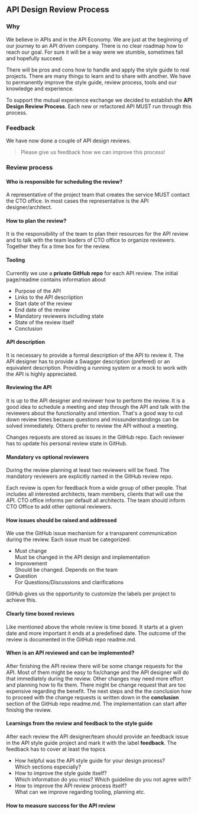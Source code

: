 ## API Design Review Process

### Why

We believe in APIs and in the API Economy.
We are just at the beginning of our journey to an API driven company.
There is no clear roadmap how to reach our goal. For sure it will be a way were we stumble, sometimes fall and hopefully succeed.

There will be pros and cons how to handle and apply the style guide to real projects.
There are many things to learn and to share with another. 
We have to permanently improve the style guide, review process, tools and our knowledge and experience. 

To support the mutual experience exchange we decided to establish the **API Design Review Process**.
Each new or refactored API MUST run through this process.

### Feedback

We have now done a couple of API design reviews. 
> Please give us feedback how we can improve this process!

### Review process

#### Who is responsible for scheduling the review?
A representative of the project team that creates the service MUST contact the CTO office.
In most cases the representative is the API designer/architect.

#### How to plan the review?
It is the responsibility of the team to plan their resources for the API review and 
to talk with the team leaders of CTO office to organize reviewers.
Together they fix a time box for the review.

#### Tooling
Currently we use a **private GitHub repo** for each API review.
The initial page/readme contains information about

- Purpose of the API
- Links to the API descriiption
- Start date of the review
- End date of the review
- Mandatory reviewers including state
- State of the review itself
- Conclusion

#### API description
It is necessary to provide a formal description of the API to review it.
The API designer has to provide a Swagger description (prefered) or an equivalent description.
Providing a running system or a mock to work with the API is highly appreciated.

#### Reviewing the API
It is up to the API designer and reviewer how to perform the review.
It is a good idea to schedule a meeting and step through the API and talk with the reviewers about the functionality and intention.
That's a good way to cut down review times because questions and missunderstandings can be solved immediately.
Others prefer to review the API without a meeting.

Changes requests are stored as issues in the GitHub repo.
Each reviewer has to update his personal review state in GitHub.

#### Mandatory vs optional reviewers
During the review planning at least two reviewers will be fixed.
The mandatory reviewers are explicitly named in the GitHub review repo.

Each review is open for feedback from a wide group of other people.
That includes all interested architects, team members, clients that will use the API.
CTO office informs per default all architects. The team should inform CTO Office to add other optional reviewers.

#### How issues should be raised and addressed
We use the GitHub issue mechanism for a transparent communication during the review.
Each issue must be categorized:

- Must change   
  Must be changed in the API design and implementation
- Improvement   
  Should be changed. Depends on the team
- Question   
  For Questions/Discussions and clarifications

GitHub gives us the opportunity to customize the labels per project to achieve this.

#### Clearly time boxed reviews
Like mentioned above the whole review is time boxed.
It starts at a given date and more important it ends at a predefined date.
The outcome of the review is documented in the GitHub repo readme.md.

#### When is an API reviewed and can be implemented?
After finishing the API review there will be some change requests for the API.
Most of them might be easy to fix/change and the API designer will do that immediately during the review.
Other changes may need more effort and planning how to fix them.
There might be change request that are too expensive regarding the benefit.
The next steps and the the conclusion how to proceed with the change requests is written 
down in the **conclusion** section of the GitHub repo readme.md.
The implementation can start after finishig the review. 

#### Learnings from the review and feedback to the style guide
After each review the API designer/team should provide an feedback issue in the 
API style guide project and mark it with the label **feedback**.
The feedback has to cover at least the topics

- How helpful was the API style guide for your design process?   
  Which sections especially?
- How to improve the style guide itself?   
  Which information do you miss? Which guideline do you not agree with?
- How to improve the API review process itself?   
  What can we improve regarding tooling, planning etc.

#### How to measure success for the API review


